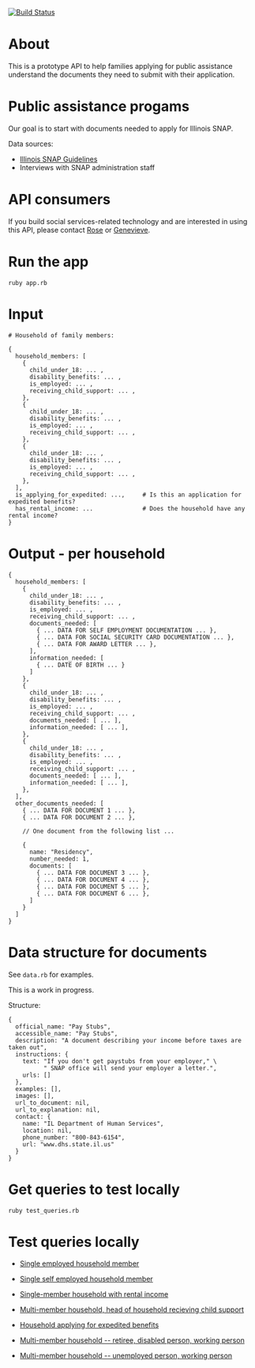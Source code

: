 [![Build Status](https://travis-ci.org/mRelief/documents_api.svg)](https://travis-ci.org/mRelief/documents_api)

# About

This is a prototype API to help families applying for public assistance understand the documents they need to submit with their application.

# Public assistance progams

Our goal is to start with documents needed to apply for Illinois SNAP.

Data sources:

+ [Illinois SNAP Guidelines](http://www.dhs.state.il.us/OneNetLibrary/27897/documents/Brochures/124D.pdf)
+ Interviews with SNAP administration staff

# API consumers

If you build social services-related technology and are interested in using this API, please contact [Rose](mailto:rose@mrelief.com) or [Genevieve](mailto:genevieve@mrelief.com).

# Run the app

```
ruby app.rb
```

# Input

```
# Household of family members:

{
  household_members: [
    {
      child_under_18: ... ,
      disability_benefits: ... ,
      is_employed: ... ,
      receiving_child_support: ... ,
    },
    {
      child_under_18: ... ,
      disability_benefits: ... ,
      is_employed: ... ,
      receiving_child_support: ... ,
    },
    {
      child_under_18: ... ,
      disability_benefits: ... ,
      is_employed: ... ,
      receiving_child_support: ... ,
    },
  ],
  is_applying_for_expedited: ...,     # Is this an application for expedited benefits?
  has_rental_income: ...              # Does the household have any rental income?
}
```


# Output - per household

```
{
  household_members: [
    {
      child_under_18: ... ,
      disability_benefits: ... ,
      is_employed: ... ,
      receiving_child_support: ... ,
      documents_needed: [
        { ... DATA FOR SELF EMPLOYMENT DOCUMENTATION ... },
        { ... DATA FOR SOCIAL SECURITY CARD DOCUMENTATION ... },
        { ... DATA FOR AWARD LETTER ... },
      ],
      information_needed: [
        { ... DATE OF BIRTH ... }
      ]
    },
    {
      child_under_18: ... ,
      disability_benefits: ... ,
      is_employed: ... ,
      receiving_child_support: ... ,
      documents_needed: [ ... ],
      information_needed: [ ... ],
    },
    {
      child_under_18: ... ,
      disability_benefits: ... ,
      is_employed: ... ,
      receiving_child_support: ... ,
      documents_needed: [ ... ],
      information_needed: [ ... ],
    },
  ],
  other_documents_needed: [
    { ... DATA FOR DOCUMENT 1 ... },
    { ... DATA FOR DOCUMENT 2 ... },

    // One document from the following list ...

    {
      name: "Residency",
      number_needed: 1,
      documents: [
        { ... DATA FOR DOCUMENT 3 ... },
        { ... DATA FOR DOCUMENT 4 ... },
        { ... DATA FOR DOCUMENT 5 ... },
        { ... DATA FOR DOCUMENT 6 ... },
      ]
    }
  ]
}
```

# Data structure for documents

See `data.rb` for examples.

This is a work in progress.

Structure:

```
{
  official_name: "Pay Stubs",
  accessible_name: "Pay Stubs",
  description: "A document describing your income before taxes are taken out",
  instructions: {
    text: "If you don't get paystubs from your employer," \
          " SNAP office will send your employer a letter.",
    urls: []
  },
  examples: [],
  images: [],
  url_to_document: nil,
  url_to_explanation: nil,
  contact: {
    name: "IL Department of Human Services",
    location: nil,
    phone_number: "800-843-6154",
    url: "www.dhs.state.il.us"
  }
}
```

# Get queries to test locally

```
ruby test_queries.rb
```

# Test queries locally

+ [Single employed household member](http://localhost:4567/api/household_members%5B%5D%5Bchild_under_18%5D=false&household_members%5B%5D%5Bdisability_benefits%5D=false&household_members%5B%5D%5Bis_employee%5D=true&household_members%5B%5D%5Bis_retired%5D=false&household_members%5B%5D%5Breceiving_child_support%5D=false&household_members%5B%5D%5Breceiving_unemployment_benefits%5D=false&household_members%5B%5D%5Bself_employed%5D=false&is_applying_for_expedited=false)

+ [Single self employed household member](http://localhost:4567/api/household_members%5B%5D%5Bchild_under_18%5D=false&household_members%5B%5D%5Bdisability_benefits%5D=false&household_members%5B%5D%5Bis_employee%5D=false&household_members%5B%5D%5Bis_retired%5D=false&household_members%5B%5D%5Breceiving_child_support%5D=false&household_members%5B%5D%5Breceiving_unemployment_benefits%5D=false&household_members%5B%5D%5Bself_employed%5D=true&is_applying_for_expedited=false)

+ [Single-member household with rental income](http://localhost:4567/api/has_rental_income=true&household_members%5B%5D%5Bchild_under_18%5D=false&household_members%5B%5D%5Bdisability_benefits%5D=false&household_members%5B%5D%5Bis_employee%5D=false&household_members%5B%5D%5Bis_retired%5D=false&household_members%5B%5D%5Breceiving_child_support%5D=false&household_members%5B%5D%5Breceiving_unemployment_benefits%5D=false&household_members%5B%5D%5Bself_employed%5D=true&is_applying_for_expedited=false)

+ [Multi-member household, head of household recieving child support](http://localhost:4567/api/household_members%5B%5D%5Bchild_under_18%5D=false&household_members%5B%5D%5Bdisability_benefits%5D=false&household_members%5B%5D%5Bis_employee%5D=true&household_members%5B%5D%5Bis_retired%5D=false&household_members%5B%5D%5Breceiving_child_support%5D=true&household_members%5B%5D%5Breceiving_unemployment_benefits%5D=false&household_members%5B%5D%5Bself_employed%5D=false&household_members%5B%5D%5Bchild_under_18%5D=true&household_members%5B%5D%5Bdisability_benefits%5D=false&household_members%5B%5D%5Bis_employee%5D=false&household_members%5B%5D%5Bis_retired%5D=false&household_members%5B%5D%5Breceiving_child_support%5D=false&household_members%5B%5D%5Breceiving_unemployment_benefits%5D=false&household_members%5B%5D%5Bself_employed%5D=false&household_members%5B%5D%5Bchild_under_18%5D=true&household_members%5B%5D%5Bdisability_benefits%5D=false&household_members%5B%5D%5Bis_employee%5D=false&household_members%5B%5D%5Bis_retired%5D=false&household_members%5B%5D%5Breceiving_child_support%5D=false&household_members%5B%5D%5Breceiving_unemployment_benefits%5D=false&household_members%5B%5D%5Bself_employed%5D=false&is_applying_for_expedited=false)

+ [Household applying for expedited benefits](http://localhost:4567/api/household_members%5B%5D%5Bchild_under_18%5D=false&household_members%5B%5D%5Bdisability_benefits%5D=false&household_members%5B%5D%5Bis_employee%5D=false&household_members%5B%5D%5Bis_retired%5D=false&household_members%5B%5D%5Breceiving_child_support%5D=false&household_members%5B%5D%5Breceiving_unemployment_benefits%5D=false&household_members%5B%5D%5Bself_employed%5D=true&is_applying_for_expedited=true)

+ [Multi-member household -- retiree, disabled person, working person](http://localhost:4567/api/household_members%5B%5D%5Bchild_under_18%5D=false&household_members%5B%5D%5Bdisability_benefits%5D=false&household_members%5B%5D%5Bis_employee%5D=false&household_members%5B%5D%5Bis_retired%5D=true&household_members%5B%5D%5Breceiving_child_support%5D=false&household_members%5B%5D%5Breceiving_unemployment_benefits%5D=false&household_members%5B%5D%5Bself_employed%5D=false&household_members%5B%5D%5Bchild_under_18%5D=false&household_members%5B%5D%5Bdisability_benefits%5D=true&household_members%5B%5D%5Bis_employee%5D=false&household_members%5B%5D%5Bis_retired%5D=false&household_members%5B%5D%5Breceiving_child_support%5D=false&household_members%5B%5D%5Breceiving_unemployment_benefits%5D=false&household_members%5B%5D%5Bself_employed%5D=false&household_members%5B%5D%5Bchild_under_18%5D=false&household_members%5B%5D%5Bdisability_benefits%5D=false&household_members%5B%5D%5Bis_employee%5D=true&household_members%5B%5D%5Bis_retired%5D=false&household_members%5B%5D%5Breceiving_child_support%5D=false&household_members%5B%5D%5Breceiving_unemployment_benefits%5D=false&household_members%5B%5D%5Bself_employed%5D=false&is_applying_for_expedited=false)

+ [Multi-member household -- unemployed person, working person](http://localhost:4567/api/household_members%5B%5D%5Bchild_under_18%5D=false&household_members%5B%5D%5Bdisability_benefits%5D=false&household_members%5B%5D%5Bis_employee%5D=false&household_members%5B%5D%5Bis_retired%5D=false&household_members%5B%5D%5Breceiving_child_support%5D=false&household_members%5B%5D%5Breceiving_unemployment_benefits%5D=true&household_members%5B%5D%5Bself_employed%5D=false&household_members%5B%5D%5Bchild_under_18%5D=false&household_members%5B%5D%5Bdisability_benefits%5D=false&household_members%5B%5D%5Bis_employee%5D=true&household_members%5B%5D%5Bis_retired%5D=false&household_members%5B%5D%5Breceiving_child_support%5D=false&household_members%5B%5D%5Breceiving_unemployment_benefits%5D=false&household_members%5B%5D%5Bself_employed%5D=false&is_applying_for_expedited=false)
